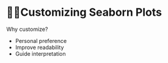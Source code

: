 # 🎨🔧Customizing Seaborn Plots

Why customize?
- Personal preference
- Improve readability
- Guide interpretation

